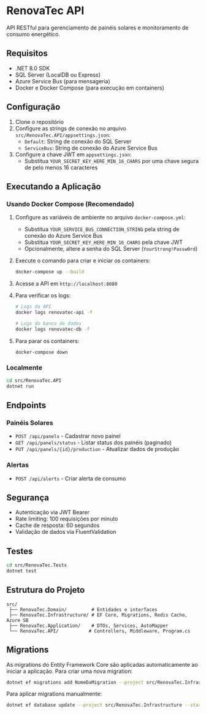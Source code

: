 # RenovaTec API

API RESTful para gerenciamento de painéis solares e monitoramento de consumo energético.

## Requisitos

- .NET 8.0 SDK
- SQL Server (LocalDB ou Express)
- Azure Service Bus (para mensageria)
- Docker e Docker Compose (para execução em containers)

## Configuração

1. Clone o repositório
2. Configure as strings de conexão no arquivo `src/RenovaTec.API/appsettings.json`:
   - `Default`: String de conexão do SQL Server
   - `ServiceBus`: String de conexão do Azure Service Bus
3. Configure a chave JWT em `appsettings.json`:
   - Substitua `YOUR_SECRET_KEY_HERE_MIN_16_CHARS` por uma chave segura de pelo menos 16 caracteres

## Executando a Aplicação

### Usando Docker Compose (Recomendado)

1. Configure as variáveis de ambiente no arquivo `docker-compose.yml`:
   - Substitua `YOUR_SERVICE_BUS_CONNECTION_STRING` pela string de conexão do Azure Service Bus
   - Substitua `YOUR_SECRET_KEY_HERE_MIN_16_CHARS` pela chave JWT
   - Opcionalmente, altere a senha do SQL Server (`YourStrong!Passw0rd`)

2. Execute o comando para criar e iniciar os containers:
   ```bash
   docker-compose up --build
   ```

3. Acesse a API em `http://localhost:8080`

4. Para verificar os logs:
   ```bash
   # Logs da API
   docker logs renovatec-api -f

   # Logs do banco de dados
   docker logs renovatec-db -f
   ```

5. Para parar os containers:
   ```bash
   docker-compose down
   ```

### Localmente

```bash
cd src/RenovaTec.API
dotnet run
```

## Endpoints

### Painéis Solares

- `POST /api/panels` - Cadastrar novo painel
- `GET /api/panels/status` - Listar status dos painéis (paginado)
- `PUT /api/panels/{id}/production` - Atualizar dados de produção

### Alertas

- `POST /api/alerts` - Criar alerta de consumo

## Segurança

- Autenticação via JWT Bearer
- Rate limiting: 100 requisições por minuto
- Cache de resposta: 60 segundos
- Validação de dados via FluentValidation

## Testes

```bash
cd src/RenovaTec.Tests
dotnet test
```

## Estrutura do Projeto

```
src/
 ├── RenovaTec.Domain/         # Entidades e interfaces
 ├── RenovaTec.Infrastructure/ # EF Core, Migrations, Redis Cache, Azure SB
 ├── RenovaTec.Application/    # DTOs, Services, AutoMapper
 └── RenovaTec.API/           # Controllers, Middleware, Program.cs
```

## Migrations

As migrations do Entity Framework Core são aplicadas automaticamente ao iniciar a aplicação. Para criar uma nova migration:

```bash
dotnet ef migrations add NomeDaMigration --project src/RenovaTec.Infrastructure --startup-project src/RenovaTec.API
```

Para aplicar migrations manualmente:

```bash
dotnet ef database update --project src/RenovaTec.Infrastructure --startup-project src/RenovaTec.API
``` 